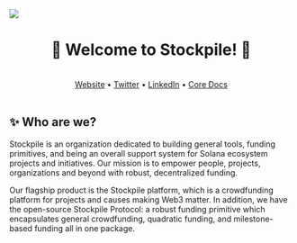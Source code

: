<img src="https://i.imgur.com/EwiumFI.png">

<h1 align="center">🚀 Welcome to Stockpile! 🚀</h1>
 <br>
  <div align="center">
    <a href="https://stockpile.pro">Website</a>
    •
    <a href="https://twitter.com/GoStockpile">Twitter</a>
    •
    <a href="https://www.linkedin.com/company/gostockpile/">LinkedIn</a>
    •
    <a href="https://docs.stockpile.pro">Core Docs</a>
  </div>
 <br>
<div>
  <h2>✨ Who are we?</h2>
  <p>
    Stockpile is an organization dedicated to building general tools, funding primitives, 
    and being an overall support system for Solana ecosystem projects and initiatives. 
    Our mission is to empower people, projects, organizations and beyond with robust, 
    decentralized funding. 
  </p>
  <p>
    Our flagship product is the Stockpile platform, which is a crowdfunding platform for projects
    and causes making Web3 matter. In addition, we have the open-source Stockpile Protocol: a robust
    funding primitive which encapsulates general crowdfunding, quadratic funding, and milestone-based
    funding all in one package. 
  </p>
</div>
